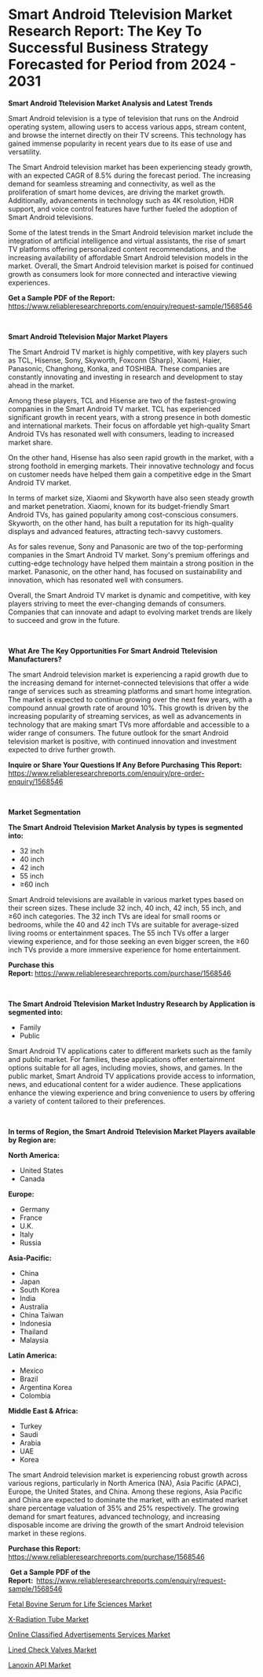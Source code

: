 <p><h1>Smart Android Ttelevision Market Research Report: The Key To Successful Business Strategy Forecasted for Period from 2024 - 2031</h1></p><p><strong>Smart Android Ttelevision Market Analysis and Latest Trends</strong></p>
<p><p>Smart Android television is a type of television that runs on the Android operating system, allowing users to access various apps, stream content, and browse the internet directly on their TV screens. This technology has gained immense popularity in recent years due to its ease of use and versatility.</p><p>The Smart Android television market has been experiencing steady growth, with an expected CAGR of 8.5% during the forecast period. The increasing demand for seamless streaming and connectivity, as well as the proliferation of smart home devices, are driving the market growth. Additionally, advancements in technology such as 4K resolution, HDR support, and voice control features have further fueled the adoption of Smart Android televisions.</p><p>Some of the latest trends in the Smart Android television market include the integration of artificial intelligence and virtual assistants, the rise of smart TV platforms offering personalized content recommendations, and the increasing availability of affordable Smart Android television models in the market. Overall, the Smart Android television market is poised for continued growth as consumers look for more connected and interactive viewing experiences.</p></p>
<p><strong>Get a Sample PDF of the Report:&nbsp;</strong> <a href="https://www.reliableresearchreports.com/enquiry/request-sample/1568546">https://www.reliableresearchreports.com/enquiry/request-sample/1568546</a></p>
<p>&nbsp;</p>
<p><strong>Smart Android Ttelevision Major Market Players</strong></p>
<p><p>The Smart Android TV market is highly competitive, with key players such as TCL, Hisense, Sony, Skyworth, Foxconn (Sharp), Xiaomi, Haier, Panasonic, Changhong, Konka, and TOSHIBA. These companies are constantly innovating and investing in research and development to stay ahead in the market.</p><p>Among these players, TCL and Hisense are two of the fastest-growing companies in the Smart Android TV market. TCL has experienced significant growth in recent years, with a strong presence in both domestic and international markets. Their focus on affordable yet high-quality Smart Android TVs has resonated well with consumers, leading to increased market share.</p><p>On the other hand, Hisense has also seen rapid growth in the market, with a strong foothold in emerging markets. Their innovative technology and focus on customer needs have helped them gain a competitive edge in the Smart Android TV market.</p><p>In terms of market size, Xiaomi and Skyworth have also seen steady growth and market penetration. Xiaomi, known for its budget-friendly Smart Android TVs, has gained popularity among cost-conscious consumers. Skyworth, on the other hand, has built a reputation for its high-quality displays and advanced features, attracting tech-savvy customers.</p><p>As for sales revenue, Sony and Panasonic are two of the top-performing companies in the Smart Android TV market. Sony's premium offerings and cutting-edge technology have helped them maintain a strong position in the market. Panasonic, on the other hand, has focused on sustainability and innovation, which has resonated well with consumers.</p><p>Overall, the Smart Android TV market is dynamic and competitive, with key players striving to meet the ever-changing demands of consumers. Companies that can innovate and adapt to evolving market trends are likely to succeed and grow in the future.</p></p>
<p>&nbsp;</p>
<p><strong>What Are The Key Opportunities For Smart Android Ttelevision Manufacturers?</strong></p>
<p><p>The smart Android television market is experiencing a rapid growth due to the increasing demand for internet-connected televisions that offer a wide range of services such as streaming platforms and smart home integration. The market is expected to continue growing over the next few years, with a compound annual growth rate of around 10%. This growth is driven by the increasing popularity of streaming services, as well as advancements in technology that are making smart TVs more affordable and accessible to a wider range of consumers. The future outlook for the smart Android television market is positive, with continued innovation and investment expected to drive further growth.</p></p>
<p><strong>Inquire or Share Your Questions If Any Before Purchasing This Report:</strong> <a href="https://www.reliableresearchreports.com/enquiry/pre-order-enquiry/1568546">https://www.reliableresearchreports.com/enquiry/pre-order-enquiry/1568546</a></p>
<p>&nbsp;</p>
<p><strong>Market Segmentation</strong></p>
<p><strong>The Smart Android Ttelevision Market Analysis by types is segmented into:</strong></p>
<p><ul><li>32 inch</li><li>40 inch</li><li>42 inch</li><li>55 inch</li><li>≥60 inch</li></ul></p>
<p><p>Smart Android televisions are available in various market types based on their screen sizes. These include 32 inch, 40 inch, 42 inch, 55 inch, and ≥60 inch categories. The 32 inch TVs are ideal for small rooms or bedrooms, while the 40 and 42 inch TVs are suitable for average-sized living rooms or entertainment spaces. The 55 inch TVs offer a larger viewing experience, and for those seeking an even bigger screen, the ≥60 inch TVs provide a more immersive experience for home entertainment.</p></p>
<p><strong>Purchase this Report:&nbsp;</strong><a href="https://www.reliableresearchreports.com/purchase/1568546">https://www.reliableresearchreports.com/purchase/1568546</a></p>
<p>&nbsp;</p>
<p><strong>The Smart Android Ttelevision Market Industry Research by Application is segmented into:</strong></p>
<p><ul><li>Family</li><li>Public</li></ul></p>
<p><p>Smart Android TV applications cater to different markets such as the family and public market. For families, these applications offer entertainment options suitable for all ages, including movies, shows, and games. In the public market, Smart Android TV applications provide access to information, news, and educational content for a wider audience. These applications enhance the viewing experience and bring convenience to users by offering a variety of content tailored to their preferences.</p></p>
<p>&nbsp;</p>
<p><strong>In terms of Region, the Smart Android Ttelevision Market Players available by Region are:</strong></p>
<p>
    <p> <strong> North America: </strong>
        <ul>
            <li>United States</li>
            <li>Canada</li>
        </ul>
        </p> 
    <p> <strong> Europe: </strong>
        <ul>
            <li>Germany</li>
            <li>France</li>
            <li>U.K.</li>
            <li>Italy</li>
            <li>Russia</li>
        </ul>
        </p> 
    <p> <strong> Asia-Pacific: </strong>
        <ul>
            <li>China</li>
            <li>Japan</li>
            <li>South Korea</li>
            <li>India</li>
            <li>Australia</li>
            <li>China Taiwan</li>
            <li>Indonesia</li>
            <li>Thailand</li>
            <li>Malaysia</li>
        </ul>
        </p> 
    <p> <strong> Latin America: </strong>
        <ul>
            <li>Mexico</li>
            <li>Brazil</li>
            <li>Argentina Korea</li>
            <li>Colombia</li>
        </ul>
        </p> 
    <p> <strong> Middle East & Africa: </strong>
        <ul>
            <li>Turkey</li>
            <li>Saudi</li>
            <li>Arabia</li>
            <li>UAE</li>
            <li>Korea</li>
        </ul>
    </p>
    </p>
<p><p>The smart Android television market is experiencing robust growth across various regions, particularly in North America (NA), Asia Pacific (APAC), Europe, the United States, and China. Among these regions, Asia Pacific and China are expected to dominate the market, with an estimated market share percentage valuation of 35% and 25% respectively. The growing demand for smart features, advanced technology, and increasing disposable income are driving the growth of the smart Android television market in these regions.</p></p>
<p><strong>Purchase this Report: </strong><a href="https://www.reliableresearchreports.com/purchase/1568546">https://www.reliableresearchreports.com/purchase/1568546</a></p>
<p>&nbsp;<strong>Get a Sample PDF of the Report:&nbsp;&nbsp;</strong><a href="https://www.reliableresearchreports.com/enquiry/request-sample/1568546">https://www.reliableresearchreports.com/enquiry/request-sample/1568546</a></p>
<p><strong></strong></p>
<p><p><a href="https://github.com/santosh758595/Market-Research-Report-List-3/blob/main/fetal-bovine-serum-for-life-sciences-market.md">Fetal Bovine Serum for Life Sciences Market</a></p><p><a href="https://github.com/elizabethdagraca/Market-Research-Report-List-2/blob/main/x-radiation-tube-market.md">X-Radiation Tube Market</a></p><p><a href="https://issuu.com/reportprime-2/docs/online-classified-advertisements-services-market-s">Online Classified Advertisements Services Market</a></p><p><a href="https://issuu.com/reportprime-2/docs/lined-check-valves-market-size-2030.pptx">Lined Check Valves Market</a></p><p><a href="https://github.com/zjyglelu/Market-Research-Report-List-1/blob/main/lanoxin-api-market.md">Lanoxin API Market</a></p></p>